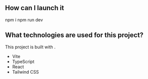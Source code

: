 ## How can I launch it

npm i
npm run dev

## What technologies are used for this project?

This project is built with .

- Vite
- TypeScript
- React
- Tailwind CSS
